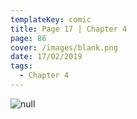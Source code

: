```yaml
---
templateKey: comic
title: Page 17 | Chapter 4
page: 86
cover: /images/blank.png
date: 17/02/2019
tags:
  - Chapter 4
---
```

![null](/images/0086-4-17.png)
